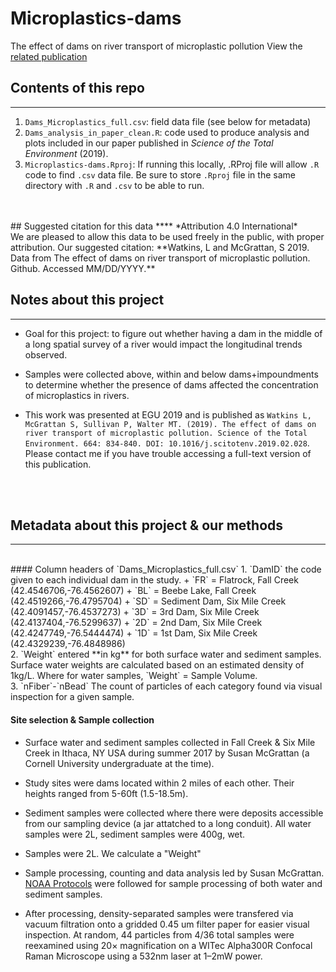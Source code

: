 # Microplastics-dams
The effect of dams on river transport of microplastic pollution
View the [related publication](https://doi.org/10.1016/j.scitotenv.2019.02.028)
    
## Contents of this repo
*****
1. `Dams_Microplastics_full.csv`: field data file (see below for metadata) <br>
2. `Dams_analysis_in_paper_clean.R`: code used to produce analysis and plots included in our paper published in *Science of the Total Environment* (2019). <br>
3. `Microplastics-dams.Rproj`: If running this locally, .RProj file will allow `.R` code to find `.csv` data file. Be sure to store `.Rproj` file in the same directory with `.R` and `.csv` to be able to run.
<br>
<br>
## Suggested citation for this data
****
*Attribution 4.0 International*<br>
We are pleased to allow this data to be used freely in the public, with proper attribution.    
Our suggested citation:
**Watkins, L and McGrattan, S 2019. Data from The effect of dams on river transport of microplastic pollution. Github. Accessed MM/DD/YYYY.**

## Notes about this project
*****
* Goal for this project: to figure out whether having a dam in the middle of a long spatial survey of a river would impact the longitudinal trends observed.
    
* Samples were collected above, within and below dams+impoundments to determine whether the presence of dams affected the concentration of microplastics in rivers.
    
* This work was presented at EGU 2019 and is published as `Watkins L, McGrattan S, Sullivan P, Walter MT. (2019). The effect of dams on river transport of microplastic pollution. Science of the Total Environment. 664: 834-840. DOI: 10.1016/j.scitotenv.2019.02.028`. Please contact me if you have trouble accessing a full-text version of this publication.
<br>
<br>   

## Metadata about this project & our methods
**** *
<br>
#### Column headers of `Dams_Microplastics_full.csv`    
1. `DamID` the code given to each individual dam in the study.    
+ `FR` = Flatrock, Fall Creek (42.4546706,-76.4562607)    
+ `BL` = Beebe Lake, Fall Creek (42.4519266,-76.4795704)     
+ `SD` = Sediment Dam, Six Mile Creek (42.4091457,-76.4537273)    
+ `3D` = 3rd Dam, Six Mile Creek (42.4137404,-76.5299637)     
+ `2D` = 2nd Dam, Six Mile Creek (42.4247749,-76.5444474)     
+ `1D` = 1st Dam, Six Mile Creek (42.4329239,-76.4848986)
<br>
2. `Weight` entered **in kg** for both surface water and sediment samples. Surface water weights are calculated based on an estimated density of 1kg/L. Where for water samples, `Weight` = Sample Volume.
<br>
3. `nFiber`-`nBead` The count of particles of each category found via visual inspection for a given sample.

#### Site selection & Sample collection <br>
* Surface water and sediment samples collected in Fall Creek & Six Mile Creek in Ithaca, NY USA during summer 2017 by Susan McGrattan (a Cornell University undergraduate at the time).
    
* Study sites were dams located within 2 miles of each other. Their heights ranged from 5-60ft (1.5-18.5m).
    
* Sediment samples were collected where there were deposits accessible from our sampling device (a jar attatched to a long conduit). All water samples were 2L, sediment samples were 400g, wet.
    
* Samples were 2L. We calculate a "Weight" 
    
* Sample processing, counting and data analysis led by Susan McGrattan. [NOAA Protocols](https://marinedebris.noaa.gov/sites/default/files/publications-files/noaa_microplastics_methods_manual.pdf) were followed for sample processing of both water and sediment samples.     
 + After processing, density-separated samples were transfered via vacuum filtration onto a gridded 0.45 um filter paper for easier visual inspection. At random, 44 particles from 4/36 total samples were reexamined using 20× magnification on a WITec Alpha300R Confocal Raman Microscope using a 532nm laser at 1–2mW power.
    


